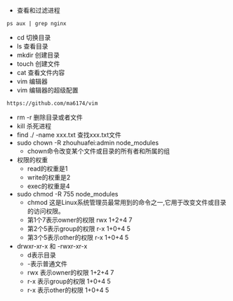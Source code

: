 * 查看和过滤进程
```
ps aux | grep nginx
```
* cd 切换目录
* ls 查看目录
* mkdir 创建目录
* touch 创建文件
* cat 查看文件内容
* vim 编辑器
* vim 编辑器的超级配置
```
https://github.com/ma6174/vim
```
* rm -r 删除目录或者文件
* kill 杀死进程
* find ./ -name xxx.txt 查找xxx.txt文件
* sudo chown -R zhouhuafei:admin node_modules
    - chown命令改变某个文件或目录的所有者和所属的组
* 权限的权重
    - read的权重是1
    - write的权重是2
    - exec的权重是4
* sudo chmod -R 755 node_modules
    - chmod 这是Linux系统管理员最常用到的命令之一,它用于改变文件或目录的访问权限。
    - 第1个7表示owner的权限 rwx 1+2+4 7
    - 第2个5表示group的权限 r-x 1+0+4 5
    - 第3个5表示other的权限 r-x 1+0+4 5
* drwxr-xr-x 和 -rwxr-xr-x
    - d表示目录
    - -表示普通文件
    - rwx 表示owner的权限 1+2+4 7
    - r-x 表示group的权限 1+0+4 5
    - r-x 表示other的权限 1+0+4 5
